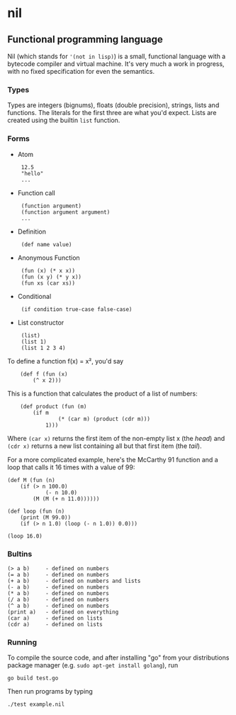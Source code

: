 nil
===

## Functional programming language

Nil (which stands for `'(not in lisp)`) is a small, functional language with
a bytecode compiler and virtual machine. It's very much a work in progress,
with no fixed specification for even the semantics.

### Types

Types are integers (bignums), floats (double precision), strings, 
lists and functions. The literals for the first three are what you'd expect.
Lists are created using the builtin `list` function.

### Forms

 - Atom

        12.5
        "hello"
        ...

 - Function call

        (function argument)
        (function argument argument)
        ...

 - Definition

        (def name value)

 - Anonymous Function

        (fun (x) (* x x))
        (fun (x y) (* y x))
        (fun xs (car xs))

 - Conditional

        (if condition true-case false-case)

 - List constructor

        (list)
        (list 1)
        (list 1 2 3 4)

To define a function f(x) = x², you'd say

        (def f (fun (x)
            (^ x 2)))

This is a function that calculates the product of a list of numbers:

        (def product (fun (m)
            (if m
                    (* (car m) (product (cdr m)))
                1)))

Where `(car x)` returns the first item of the non-empty list x (the *head*)
and `(cdr x)` returns a new list containing all but that first item (the *tail*).

For a more complicated example, here's the McCarthy 91 function and a loop that
calls it 16 times with a value of 99:

    (def M (fun (n)
        (if (> n 100.0)
                (- n 10.0)
            (M (M (+ n 11.0))))))

    (def loop (fun (n)
        (print (M 99.0))
        (if (> n 1.0) (loop (- n 1.0)) 0.0)))

    (loop 16.0)

### Bultins

    (> a b)     - defined on numbers
    (= a b)     - defined on numbers
    (+ a b)     - defined on numbers and lists
    (- a b)     - defined on numbers
    (* a b)     - defined on numbers
    (/ a b)     - defined on numbers
    (^ a b)     - defined on numbers
    (print a)   - defined on everything
    (car a)     - defined on lists
    (cdr a)     - defined on lists


### Running

To compile the source code, and after installing "go" from your distributions
package manager (e.g. `sudo apt-get install golang`), run

    go build test.go

Then run programs by typing

    ./test example.nil
